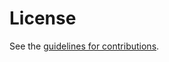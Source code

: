 # License

See the
[guidelines for contributions](https://github.com/dhh1128/didcomm3/blob/main/CONTRIBUTING.md).

